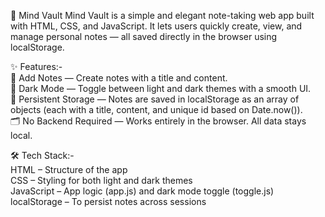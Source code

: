 🧠 Mind Vault
Mind Vault is a simple and elegant note-taking web app built with HTML, CSS, and JavaScript. It lets users quickly create, view, and manage personal notes — all saved directly in the browser using localStorage.

✨ Features:-<br />
📝 Add Notes — Create notes with a title and content.<br />
🌙 Dark Mode — Toggle between light and dark themes with a smooth UI.<br />
💾 Persistent Storage — Notes are saved in localStorage as an array of objects (each with a title, content, and unique id based on Date.now()).<br />
🗂️ No Backend Required — Works entirely in the browser. All data stays local.

🛠️ Tech Stack:-<br />
HTML – Structure of the app<br />
CSS – Styling for both light and dark themes<br />
JavaScript – App logic (app.js) and dark mode toggle (toggle.js)<br />
localStorage – To persist notes across sessions
